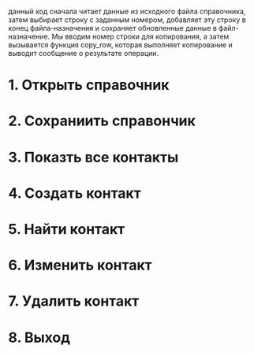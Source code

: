 данный код сначала читает данные из исходного файла справочника, затем выбирает 
строку с заданным номером, добавляет эту строку в конец файла-назначения и 
сохраняет обновленные данные в файл-назначение. Мы вводим номер строки для 
копирования, а затем вызывается функция copy_row, которая выполняет копирование 
и выводит сообщение о результате операции.
# 1. Открыть справочник
# 2. Сохраниить справончик
# 3. Показть все контакты
# 4. Создать контакт
# 5. Найти контакт
# 6. Изменить контакт
# 7. Удалить контакт
# 8. Выход